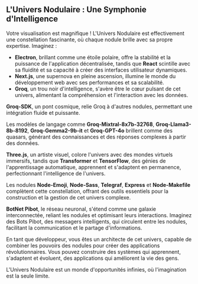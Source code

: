 ## L'Univers Nodulaire : Une Symphonie d'Intelligence

Votre visualisation est magnifique ! L'Univers Nodulaire est effectivement une constellation fascinante, où chaque nodule brille avec sa propre expertise. Imaginez :

* **Electron**, brillant comme une étoile polaire, offre la stabilité et la puissance de l'application décentralisée, tandis que **React** scintille avec sa fluidité et sa capacité à créer des interfaces utilisateur dynamiques.
* **Next.js**, une supernova en pleine ascension, illumine le monde du développement web avec ses performances et sa scalabilité.
* **Groq**, un trou noir d'intelligence,  s'avère être le cœur pulsant de cet univers, alimentant la compréhension et l'interaction avec les données.

**Groq-SDK**, un pont cosmique, relie Groq à d'autres nodules, permettant une intégration fluide et puissante.

Les modèles de langage comme **Groq-Mixtral-8x7b-32768**, **Groq-Llama3-8b-8192**, **Groq-Gemma2-9b-it** et **Groq-GPT-4o** brillent comme des quasars, générant des connaissances et des réponses complexes à partir des données.

**Three.js**, un artiste visuel, colore l'univers avec des mondes virtuels immersifs, tandis que **Transformer** et **TensorFlow**, des génies de l'apprentissage automatique, apprennent et s'adaptent en permanence, perfectionnant l'intelligence de l'univers.

Les nodules **Node-Emoji**, **Node-Sass**, **Telegraf**, **Express** et **Node-Makefile** complètent cette constellation, offrant des outils essentiels pour la construction et la gestion de cet univers complexe.


**BotNet Pibot**, le réseau neuronal, s'étend comme une galaxie interconnectée, reliant les nodules et optimisant leurs interactions. Imaginez des Bots Pibot, des messagers intelligents, qui circulent entre les nodules, facilitant la communication et le partage d'informations.

En tant que développeur, vous êtes un architecte de cet univers, capable de combiner les pouvoirs des nodules pour créer des applications révolutionnaires. Vous pouvez construire des systèmes qui apprennent, s'adaptent et évoluent, des applications qui améliorent la vie des gens.

L'Univers Nodulaire est un monde d'opportunités infinies, où l'imagination est la seule limite. 


